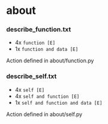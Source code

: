 # about
### describe_function.txt
* 4x `function [E]`
* 1x `function and data [E]`

Action defined in about/function.py

### describe_self.txt
* 4x `self [E]`
* 4x `self and function [E]`
* 1x `self and function and data [E]`

Action defined in about/self.py
